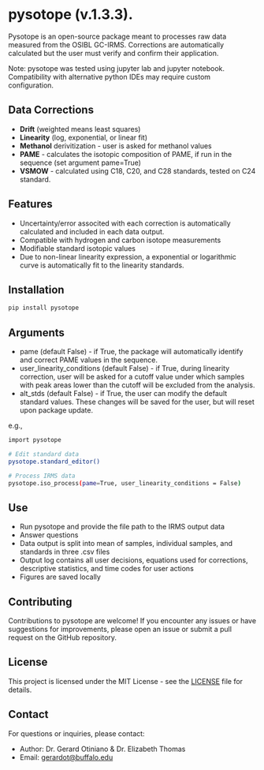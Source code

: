 # pysotope (v.1.3.3).

Pysotope is an open-source package meant to processes raw data measured from the OSIBL GC-IRMS. Corrections are automatically calculated but the user must verify and confirm their application.

Note: pysotope was tested using jupyter lab and jupyter notebook. Compatibility with alternative python IDEs may require custom configuration.

## Data Corrections

- **Drift** (weighted means least squares)
- **Linearity** (log, exponential, or linear fit)
- **Methanol** derivitization - user is asked for methanol values
- **PAME** - calculates the isotopic composition of PAME, if run in the sequence (set argument pame=True)
- **VSMOW** - calculated using C18, C20, and C28 standards, tested on C24 standard.

## Features

- Uncertainty/error associted with each correction is automatically calculated and included in each data output.
- Compatible with hydrogen and carbon isotope measurements
- Modifiable standard isotopic values
- Due to non-linear linearity expression, a exponential or logarithmic curve is automatically fit to the linearity standards.

## Installation

```bash
pip install pysotope
```

## Arguments

- pame (default False) - if True, the package will automatically identify and correct PAME values in the sequence.
- user_linearity_conditions (default False) - if True, during linearity correction, user will be asked for a cutoff value under which samples with peak areas lower than the cutoff will be excluded from the analysis.
- alt_stds (default False) - if True, the user can modify the default standard values. These changes will be saved for the user, but will reset upon package update.

e.g.,

```bash
import pysotope

# Edit standard data
pysotope.standard_editor()

# Process IRMS data
pysotope.iso_process(pame=True, user_linearity_conditions = False)
```

## Use

- Run pysotope and provide the file path to the IRMS output data
- Answer questions
- Data output is split into mean of samples, individual samples, and standards in three .csv files
- Output log contains all user decisions, equations used for corrections, descriptive statistics, and time codes for user actions
- Figures are saved locally

## Contributing

Contributions to pysotope are welcome! If you encounter any issues or have suggestions for improvements, please open an issue or submit a pull request on the GitHub repository.

## License

This project is licensed under the MIT License - see the [LICENSE](LICENSE) file for details.

## Contact

For questions or inquiries, please contact:

- Author: Dr. Gerard Otiniano & Dr. Elizabeth Thomas
- Email: gerardot@buffalo.edu
